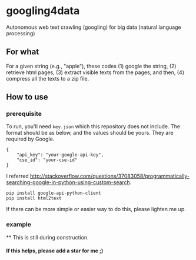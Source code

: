 # googling4data

Autonomous web text crawling (googling) for big data (natural language processing)

## For what

For a given string (e.g., "apple"), these codes (1) google the string, (2) retrieve html pages, (3) extract visible texts from the pages, and then, (4) compress all the texts to a zip file.

## How to use

### prerequisite
To run, you'll need `key.json` which this repository does not include. The format should be as below, and the values should be yours. They are required by Google.

````
{
    "api_key": "your-google-api-key",
    "cse_id": "your-cse-id"
}
````

I referred http://stackoverflow.com/questions/37083058/programmatically-searching-google-in-python-using-custom-search. 

````
pip install google-api-python-client
pip install html2text
````




If there can be more simple or easier way to do this, please lighten me up.

### example
** This is still during construction.

#### If this helps, please add a star for me ;)
